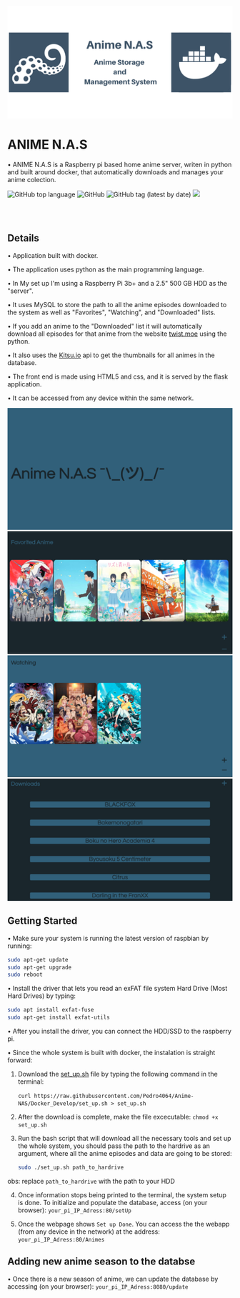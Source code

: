 ![](images/GthubLogo.png)
# ANIME N.A.S

• ANIME N.A.S is a Raspberry pi based home anime server, writen in python and built around docker, that automatically downloads and manages your anime colection. 

![GitHub top language](https://img.shields.io/github/languages/top/Pedro4064/Anime-NAS)
![GitHub](https://img.shields.io/github/license/Pedro4064/Anime-NAS)
![GitHub tag (latest by date)](https://img.shields.io/github/v/tag/Pedro4064/Anime-NAS)
![](https://tokei.rs/b1/github/Pedro4064/Anime-NAS)



</br>


</br>




## Details

• Application built with docker.

• The application uses python as the main programming language.

• In My set up I'm using a  Raspberry Pi 3b+ and a 2.5" 500 GB HDD as the "server".

• It uses MySQL to store the path to all the anime episodes downloaded to the system as well as  "Favorites", "Watching", and "Downloaded" lists.

• If you add an anime to the "Downloaded" list it will automatically download all episodes for that anime from the website [twist.moe](https://twist.moe/) using the python.

• It also uses the  [Kitsu.io](https://kitsu.docs.apiary.io/) api to get the thumbnails for all animes in the database.

• The front end is made using HTML5 and css, and it is served by the flask application. 

• It can be accessed from any device within the same network.

![Page1](images/Page1.png)
![Page2](images/Page2.png)
![Page2](images/Page3.png)
![Page2](images/Page4.png)


## Getting Started

• Make sure your system is running the latest version of raspbian by running:

```bash
sudo apt-get update
sudo apt-get upgrade
sudo reboot
```

• Install the driver that lets you read an exFAT file system Hard Drive (Most Hard Drives) by typing:

```bash
sudo apt install exfat-fuse
sudo apt-get install exfat-utils
 ```

• After you install the driver, you can connect the HDD/SSD to the raspberry pi.

• Since the whole system is built with docker, the instalation is straight forward:

   1. Download the [set_up.sh](set_up.sh) file by typing the following command in the terminal:

      `curl https://raw.githubusercontent.com/Pedro4064/Anime-NAS/Docker_Develop/set_up.sh > set_up.sh`
   
   2. After the download is complete, make the file excecutable:
      `chmod +x set_up.sh`

   3. Run the bash script that will download all the necessary tools and set up the whole system, you should pass the path to the hardrive as an argument, where all the anime episodes and data are going to be stored:
      ```bash
      sudo ./set_up.sh path_to_hardrive
      ```
   
   obs: replace `path_to_hardrive` with the path to your HDD

   
   4. Once information stops being printed to the terminal, the system setup is done. To initialize and populate the database, access (on your browser):
   `your_pi_IP_Adress:80/setUp`

   5. Once the webpage shows `Set up Done`. You can access the the webapp (from any device in the network) at the address:
   `your_pi_IP_Adress:80/Animes`

## Adding new anime season to the databse
• Once there is a new season of anime, we can update the database by accessing (on your browser):
`your_pi_IP_Adress:8080/update`